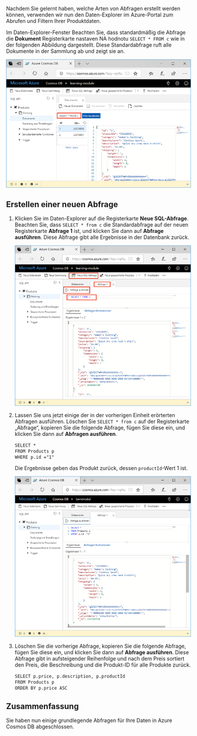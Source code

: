 Nachdem Sie gelernt haben, welche Arten von Abfragen erstellt werden können, verwenden wir nun den Daten-Explorer im Azure-Portal zum Abrufen und Filtern Ihrer Produktdaten.

Im Daten-Explorer-Fenster Beachten Sie, dass standardmäßig die Abfrage die **Dokument** Registerkarte nastaven NA hodnotu `SELECT * FROM c` wie in der folgenden Abbildung dargestellt. Diese Standardabfrage ruft alle Dokumente in der Sammlung ab und zeigt sie an.

![Die Standardabfrage im Daten-Explorer ist SELECT * FROM c.](../media/5-azure-cosmosdb-data-explorer-query.png)

## <a name="create-a-new-query"></a>Erstellen einer neuen Abfrage

1. Klicken Sie im Daten-Explorer auf die Registerkarte **Neue SQL-Abfrage**. Beachten Sie, dass `SELECT * from c` die Standardabfrage auf der neuen Registerkarte **Abfrage 1** ist, und klicken Sie dann auf **Abfrage ausführen**. Diese Abfrage gibt alle Ergebnisse in der Datenbank zurück.

    ![Ändern Sie die Standardabfrage, indem Sie ORDER BY c._ts DESC hinzufügen und auf „Filter anwenden“ klicken.](../media/5-azure-cosmosdb-data-explorer-edit-query.png)

2. Lassen Sie uns jetzt einige der in der vorherigen Einheit erörterten Abfragen ausführen. Löschen Sie `SELECT * from c` auf der Registerkarte „Abfrage“, kopieren Sie die folgende Abfrage, fügen Sie diese ein, und klicken Sie dann auf **Abfragen ausführen**.

    ```
    SELECT *
    FROM Products p
    WHERE p.id ="1"
    ```

    Die Ergebnisse geben das Produkt zurück, dessen `productId`-Wert 1 ist.

    ![Ändern Sie die Standardabfrage, indem Sie „ORDER BY c._ts DESC“ hinzufügen und auf „Filter anwenden“ klicken.](../media/5-azure-cosmosdb-data-explorer-query-by-id.png)

3. Löschen Sie die vorherige Abfrage, kopieren Sie die folgende Abfrage, fügen Sie diese ein, und klicken Sie dann auf **Abfrage ausführen**. Diese Abfrage gibt in aufsteigender Reihenfolge und nach dem Preis sortiert den Preis, die Beschreibung und die Produkt-ID für alle Produkte zurück.
 
    ```
    SELECT p.price, p.description, p.productId
    FROM Products p
    ORDER BY p.price ASC
    ```

## <a name="summary"></a>Zusammenfassung

Sie haben nun einige grundlegende Abfragen für Ihre Daten in Azure Cosmos DB abgeschlossen. 